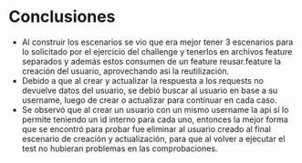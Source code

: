 # Conclusiones

- Al construir los escenarios se vio que era mejor tener 3 escenarios para lo solicitado por el ejercicio del challenge y tenerlos en archivos feature separados y además estos consumen de un feature reusar.feature la creación del usuario, aprovechando asi la reutilización.
- Debido a que al crear y actualizar la respuesta a los requests no devuelve datos del usuario, se debió buscar al usuario en base a su username, luego de crear o actualizar para continuar en cada caso.
- Se observó que al crear un usuario con un mismo username la api sí lo permite teniendo un id interno para cada uno, entonces la mejor forma que se encontró para probar fue eliminar al usuario creado al final escenario de creación y actualización, para que al volver a ejecutar el test no hubieran problemas en las comprobaciones.